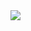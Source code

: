 <img src="https://capsule-render.vercel.app/api?type=transparent&color=#EEEEEE&height=300&section=header&text=Soilder Code&fontSize=90" />

